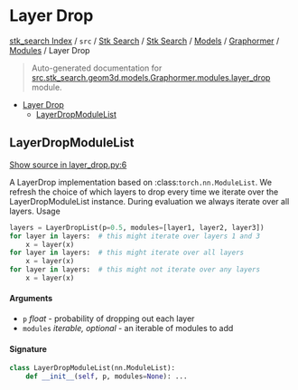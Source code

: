 # Layer Drop

[stk_search Index](../../../../../../README.md#stk_search-index) / `src` / [Stk Search](../../../../index.md#stk-search) / [Stk Search](../../../../index.md#stk-search) / [Models](../../index.md#models) / [Graphormer](../index.md#graphormer) / [Modules](./index.md#modules) / Layer Drop

> Auto-generated documentation for [src.stk_search.geom3d.models.Graphormer.modules.layer_drop](https://github.com/mohammedazzouzi15/STK_search/blob/main/src/stk_search/geom3d/models/Graphormer/modules/layer_drop.py) module.

- [Layer Drop](#layer-drop)
  - [LayerDropModuleList](#layerdropmodulelist)

## LayerDropModuleList

[Show source in layer_drop.py:6](https://github.com/mohammedazzouzi15/STK_search/blob/main/src/stk_search/geom3d/models/Graphormer/modules/layer_drop.py#L6)

A LayerDrop implementation based on :class:`torch.nn.ModuleList`.
We refresh the choice of which layers to drop every time we iterate
over the LayerDropModuleList instance. During evaluation we always
iterate over all layers.
Usage

```python
layers = LayerDropList(p=0.5, modules=[layer1, layer2, layer3])
for layer in layers:  # this might iterate over layers 1 and 3
    x = layer(x)
for layer in layers:  # this might iterate over all layers
    x = layer(x)
for layer in layers:  # this might not iterate over any layers
    x = layer(x)
```

#### Arguments

- `p` *float* - probability of dropping out each layer
- `modules` *iterable, optional* - an iterable of modules to add

#### Signature

```python
class LayerDropModuleList(nn.ModuleList):
    def __init__(self, p, modules=None): ...
```